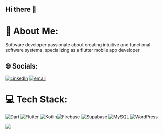 ## Hi there 👋

# 💫 About Me:
Software developer passionate about creating intuitive and functional software systems, specializing as a flutter mobile app developer


## 🌐 Socials:
[![LinkedIn](https://img.shields.io/badge/LinkedIn-%230077B5.svg?logo=linkedin&logoColor=white)](https://linkedin.com/in/https://www.linkedin.com/in/michael-behailu-20ab05287/) [![email](https://img.shields.io/badge/Email-D14836?logo=gmail&logoColor=white)](mailto:michaelbehailu0@gmail.com) 

# 💻 Tech Stack:
![Dart](https://img.shields.io/badge/dart-%230175C2.svg?style=for-the-badge&logo=dart&logoColor=white) ![Flutter](https://img.shields.io/badge/Flutter-%2302569B.svg?style=for-the-badge&logo=Flutter&logoColor=white)  ![Kotlin](https://img.shields.io/badge/kotlin-%237F52FF.svg?style=for-the-badge&logo=kotlin&logoColor=white)![Firebase](https://img.shields.io/badge/firebase-%23039BE5.svg?style=for-the-badge&logo=firebase) ![Supabase](https://img.shields.io/badge/Supabase-3ECF8E?style=for-the-badge&logo=supabase&logoColor=white) ![MySQL](https://img.shields.io/badge/mysql-4479A1.svg?style=for-the-badge&logo=mysql&logoColor=white) ![WordPress](https://img.shields.io/badge/WordPress-%23117AC9.svg?style=for-the-badge&logo=WordPress&logoColor=white)


[![](https://visitcount.itsvg.in/api?id=miki-b&icon=0&color=0)](https://visitcount.itsvg.in)

<!-- Proudly created with GPRM ( https://gprm.itsvg.in ) -->
